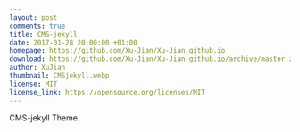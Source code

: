```yaml
---
layout: post
comments: true
title: CMS-jekyll
date: 2017-01-28 20:00:00 +01:00
homepage: https://github.com/Xu-Jian/Xu-Jian.github.io
download: https://github.com/Xu-Jian/Xu-Jian.github.io/archive/master.zip
author: XuJian
thumbnail: CMSjekyll.webp
license: MIT
license_link: https://opensource.org/licenses/MIT
---
```


CMS-jekyll Theme.
